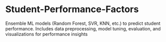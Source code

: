 # Student-Performance-Factors
Ensemble ML models (Random Forest, SVR, KNN, etc.) to predict student performance. Includes data preprocessing, model tuning, evaluation, and visualizations for performance insights
